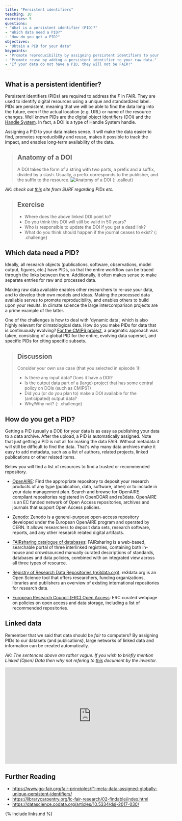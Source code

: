 ```yaml
---
title: "Persistent identifiers"
teaching: 10
exercises: 5
questions:
- "What is a persistent identifier (PID)?"
- "Which data need a PID?"
- "How do you get a PID?"
objectives:
- "Obtain a PID for your data"
keypoints:
- "Promote reproducibility by assigning persistent identifiers to your processed data."
- "Promote reuse by adding a persistent identifier to your raw data."
- "If your data do not have a PID, they will not be FAIR!"
---
```


What is a persistent identifier?
--------------------------------

Persistent identifiers (PIDs) are required to address the *F* in FAIR. They are used to identify digital resources using a unique and standardized label. PIDs are persistent, meaning that we will be able to find the data long into the future, even if the actual location (e.g. URL) or name of the resource changes. Well known PIDs are the [digital object identifiers](https://en.wikipedia.org/wiki/Digital_object_identifier) (DOI) and the [Handle System](https://en.wikipedia.org/wiki/Handle_System). In fact, a DOI is a type of Handle System handle.

Assigning a PID to your data makes sense. It will make the data easier to find, promotes reproducibility and reuse, makes it possible to track the impact, and enables long-term availability of the data.

> ## Anatomy of a DOI
> A DOI takes the form of a string with two parts, a prefix and a suffix, divided by a slash. Usually, a prefix corresponds to the publisher, and the suffix to the resource.
> ![Anatomy of a DOI](../fig/doi_anatomy.png)
{: .callout}

_AK: check out [this](https://userinfo.surfsara.nl/systems/epic-pid) site from SURF regarding PIDs etc._

> ## Exercise
> - Where does the above linked DOI point to?
> - Do you think this DOI will still be valid in 50 years?
> - Who is responsible to update the DOI if you get a dead link?
> - What do you think should happen if the journal ceases to exist?
{: .challenge}

Which data need a PID?
----------------------

Ideally, all research objects (publications, software, observations, model output, figures, etc.) have PIDs, so that the entire workflow can be traced through the links between them. Additionally, it often makes sense to make separate entries for raw and processed data.

Making raw data available enables other researchers to re-use your data, and to develop their own models and ideas. Making the processed data available serves to promote reproducibility, and enables others to build upon your results. In climate science the large intercomparison projects are a prime example of the latter.

One of the challenges is how to deal with 'dynamic data', which is also highly relevant for climatological data. How do you make PIDs for data that is continuously evolving? [For the CMIP6 project](https://datascience.codata.org/articles/10.5334/dsj-2017-030/), a pragmatic approach was taken, consisting of a global PID for the entire, evolving data superset, and specific PIDs for citing specific subsets.

> ## Discussion
> Consider your own use case (that you selected in episode 1):
> - Is there any input data? Does it have a DOI?
> - Is the output data part of a (large) project that has some central policy on DOIs (such as CMIP6?)
> - Did you (or do you plan to) make a DOI available for the (anticipated) output data?
> - Why/Why not?
{: .challenge}

How do you get a PID?
---------------------

Getting a PID (usually a DOI) for your data is as easy as publishing your data to a data archive. After the upload, a PID is automatically assigned. Note that just getting a PID is not all for making the data FAIR. Without metadata it will still be difficult to find the data. That's why many data archives make it easy to add metadata, such as a list of authors, related projects, linked publications or other related items.

Below you will find a list of resources to find a trusted or recommended repository.

- [OpenAIRE](https://explore.openaire.eu/participate/deposit/learn-how):
Find the appropriate repository to deposit your research products of any type (publication, data, software, other) or to include in your data management plan. Search and browse for OpenAIRE compliant repositories registered in OpenDOAR and re3data. OpenAIRE is an EC funded network of Open Access repositories, archives and journals that support Open Access policies.

- [Zenodo](https://zenodo.org):
Zenodo is a general-purpose open-access repository developed under the European OpenAIRE program and operated by CERN. It allows researchers to deposit data sets, research software, reports, and any other research related digital artifacts.

- [FAIRsharing catalogue of databases](https://fairsharing.org/databases/):
FAIRsharing is a web-based, searchable portal of three interlinked registries, containing both in-house and crowdsourced manually curated descriptions of standards, databases and data policies, combined with an integrated view across all three types of resource.

- [Registry of Research Data Repositories (re3data.org)](https://www.re3data.org/):
re3data.org is an Open Science tool that offers researchers, funding organizations, libraries and publishers an overview of existing international repositories for research data.

- [European Research Council (ERC) Open Access](https://erc.europa.eu/funding-and-grants/managing-project/open-access):
ERC curated webpage on policies on open access and data storage, including a list of recommended repositories.

Linked data
-----------

Remember that we said that data should be *fair* to computers? By assigning PIDs to our datasets (and publications), large networks of linked data and information can be created automatically.

_AK: The sentences above are rather vague. If you wish to briefly mention Linked (Open) Data then why not refering to [this](https://www.w3.org/DesignIssues/LinkedData.html) document by the inventor._

<iframe width="560" height="315" src="https://www.youtube-nocookie.com/embed/9G4EMJCwCw4?start=45" frameborder="0" allow="accelerometer; autoplay; clipboard-write; encrypted-media; gyroscope; picture-in-picture" allowfullscreen></iframe>


## Further Reading
- <https://www.go-fair.org/fair-principles/f1-meta-data-assigned-globally-unique-persistent-identifiers/>
- <https://librarycarpentry.org/lc-fair-research/02-findable/index.html>
- <https://datascience.codata.org/articles/10.5334/dsj-2017-030/>


{% include links.md %}
